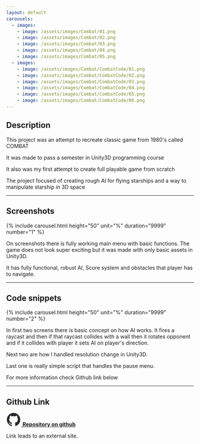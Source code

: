 ```yaml
---
layout: default
carousels:
  - images: 
    - image: /assets/images/Combat/01.png
    - image: /assets/images/Combat/02.png
    - image: /assets/images/Combat/03.png
    - image: /assets/images/Combat/04.png
    - image: /assets/images/Combat/05.png
  - images: 
    - image: /assets/images/Combat/CombatCode/01.png
    - image: /assets/images/Combat/CombatCode/02.png
    - image: /assets/images/Combat/CombatCode/03.png
    - image: /assets/images/Combat/CombatCode/04.png
    - image: /assets/images/Combat/CombatCode/05.png
    - image: /assets/images/Combat/CombatCode/06.png
---
```

<!-- -->

## Description

This project was an attempt to recreate classic game from 1980's called COMBAT

It was made to pass a semester in Unity3D programming course

It also was my first attempt to create full playable game from scratch 

The project focused of creating rough AI for flying starships and a way to manipulate starship in 3D space

* * *

## Screenshots

{% include carousel.html height="50" unit="%" duration="9999" number="1" %}

On screenshots there is fully working main menu with basic functions. The game does not look super exciting but it was made with only basic assets in Unity3D.

It has fully functional, robust AI, Score system and obstacles that player has to navigate.

* * *

## Code snippets

{% include carousel.html height="50" unit="%" duration="9999" number="2" %}
  
In first two screens there is basic concept on how AI works. It fires a raycast and then if that raycast collides with a wall then it rotates opponent and if it collides with player it sets AI on player's direction.

Next two are how I handled resolution change in Unity3D. 

Last one is really simple script that handles the pause menu. 
 
For more information check Github link below

* * *

## Github Link
[![GithubLogo](/assets/images/github-icon.svg) **Repository on github**](https://github.com/Yagami19/Combat3D)

Link leads to an external site.

